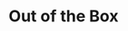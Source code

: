 ---
pid: ch695
title: Out of the Box
location_transcription: North Philadelphia
coordinates: "[-75.146880011294, 39.986656399084]"
zipcode: '19125'
gen_neighborhood: River Wards
neighborhood: Fishtown,Kensington
outside_phl: 
age: '23'
age_range: 20-29
instagram: 
image_file_name: ch_695.jpg
proposal_transcription: A safe interactive environment for kids to be able to interact
  with, and learn from. A space where they can get away from any negativity and just
  be kids.
topic: Youth
topic_summary: '0'
type: Interactive,Space
keywords_other: kids
credit: Jessica Snyder
image_labels: 
twitter: 
facebook: 
permalink: "/monuments/ch695/"
layout: item-page
---